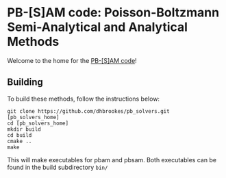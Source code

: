 PB-[S]AM code: Poisson-Boltzmann Semi-Analytical and Analytical Methods
============

Welcome to the home for the [PB-[S]AM code](https://github.com/dhbrookes/pb_solvers)!

## Building

To build these methods, follow the instructions below:

~~~
git clone https://github.com/dhbrookes/pb_solvers.git [pb_solvers_home]
cd [pb_solvers_home]
mkdir build
cd build
cmake ..
make
~~~

This will make executables for pbam and pbsam.
Both executables can be found in the build subdirectory `bin/`

